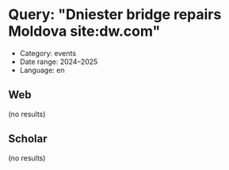 # Query: "Dniester bridge repairs Moldova site:dw.com"
- Category: events
- Date range: 2024–2025
- Language: en

## Web

(no results)

## Scholar

(no results)

